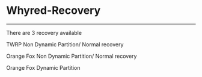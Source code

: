 # Whyred-Recovery
----------------------------------------------

There are 3 recovery available 

TWRP Non Dynamic Partition/ Normal recovery

Orange Fox Non Dynamic Partition/ Normal recovery

Orange Fox Dynamic Partition
